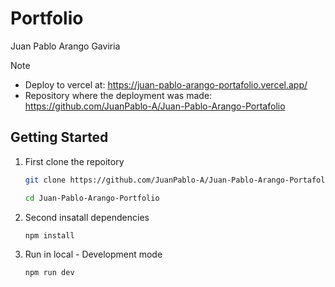 # Portfolio
Juan Pablo Arango Gaviria

> [!NOTE]
> - Deploy to vercel at: <https://juan-pablo-arango-portafolio.vercel.app/> 
> - Repository where the deployment was made: <https://github.com/JuanPablo-A/Juan-Pablo-Arango-Portafolio> 


## Getting Started
1. First clone the repoitory

    ```bash
    git clone https://github.com/JuanPablo-A/Juan-Pablo-Arango-Portafolio

    cd Juan-Pablo-Arango-Portfolio
    ```
2. Second insatall dependencies

    ```bash
    npm install
    ```

3. Run in local - Development mode 

    ```bash
    npm run dev 
    ```